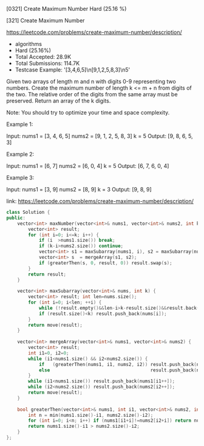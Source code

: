 [0321] Create Maximum Number                                        Hard   (25.16 %)

<!--front-->	
[321] Create Maximum Number  

https://leetcode.com/problems/create-maximum-number/description/

* algorithms
* Hard (25.16%)
* Total Accepted:    28.9K
* Total Submissions: 114.7K
* Testcase Example:  '[3,4,6,5]\n[9,1,2,5,8,3]\n5'

Given two arrays of length m and n with digits 0-9 representing two numbers. Create the maximum number of length k <= m + n from digits of the two. The relative order of the digits from the same array must be preserved. Return an array of the k digits.

Note: You should try to optimize your time and space complexity.

Example 1:


Input:
nums1 = [3, 4, 6, 5]
nums2 = [9, 1, 2, 5, 8, 3]
k = 5
Output:
[9, 8, 6, 5, 3]

Example 2:


Input:
nums1 = [6, 7]
nums2 = [6, 0, 4]
k = 5
Output:
[6, 7, 6, 0, 4]

Example 3:


Input:
nums1 = [3, 9]
nums2 = [8, 9]
k = 3
Output:
[9, 8, 9]






<!--back-->

link: https://leetcode.com/problems/create-maximum-number/description/

```cpp
class Solution {
public:
    vector<int> maxNumber(vector<int>& nums1, vector<int>& nums2, int k) {
        vector<int> result;
        for (int i=0; i<=k; i++) {
            if (i  >nums1.size()) break;
            if (k-i>nums2.size()) continue;
            vector<int> s1 = maxSubarray(nums1, i), s2 = maxSubarray(nums2, k-i);
            vector<int> s  = mergeArray(s1, s2);
            if (greaterThen(s, 0, result, 0)) result.swap(s);
        }
        return result;
    }
    
    vector<int> maxSubarray(vector<int>& nums, int k) {
        vector<int> result; int len=nums.size();
        for (int i=0; i<len; ++i) {
            while (!result.empty()&&len-i>k-result.size()&&result.back()<nums[i]) result.pop_back();
            if (result.size()<k) result.push_back(nums[i]);
        }
        return move(result);
    }
    
    vector<int> mergeArray(vector<int>& nums1, vector<int>& nums2) {
        vector<int> result;
        int i1=0, i2=0;
        while (i1<nums1.size() && i2<nums2.size()) {
            if   (greaterThen(nums1, i1, nums2, i2)) result.push_back(nums1[i1++]);
            else                                     result.push_back(nums2[i2++]);
        }
        while (i1<nums1.size()) result.push_back(nums1[i1++]);
        while (i2<nums2.size()) result.push_back(nums2[i2++]);
        return move(result);
    }
    
    bool greaterThen(vector<int>& nums1, int i1, vector<int>& nums2, int i2) {
        int n = min(nums1.size()-i1, nums2.size()-i2);
        for (int i=0; i<n; i++) if (nums1[i1+i]!=nums2[i2+i]) return nums1[i1+i]>nums2[i2+i];
        return nums1.size()-i1 > nums2.size()-i2;
    }
};
```


